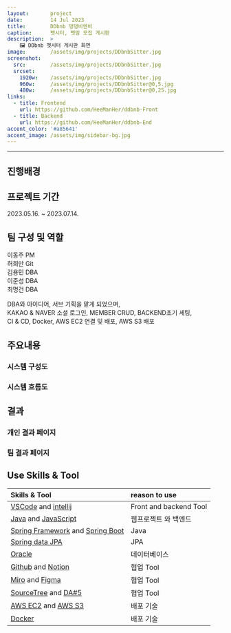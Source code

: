 ```yaml
---
layout:       project
date:         14 Jul 2023
title:        DDbnb 댕댕비엔비
caption:      펫시터, 펫맘 모집 게시판
description:  >
    🖼️ DDbnb 펫시터 게시판 화면
image:        /assets/img/projects/DDbnbSitter.jpg
screenshot:
  src:        /assets/img/projects/DDbnbSitter.jpg
  srcset:
    1920w:    /assets/img/projects/DDbnbSitter.jpg
    960w:     /assets/img/projects/DDbnbSitter@0,5.jpg
    480w:     /assets/img/projects/DDbnbSitter@0,25.jpg
links:
  - title: Frontend
    url: https://github.com/HeeManHer/ddbnb-Front
  - title: Backend
    url: https://github.com/HeeManHer/ddbnb-End
accent_color: '#a85641'
accent_image: /assets/img/sidebar-bg.jpg
---
```


___

## 진행배경

## 프로젝트 기간
2023.05.16. ~ 2023.07.14.

## 팀 구성 및 역할
이동주 PM <br>
허희만 Git<br>
김용민 DBA <br>
이준성 DBA <br>
최명건 DBA <br>

DBA와 아이디어, 서브 기획을 맡게 되었으며, <br>
KAKAO & NAVER 소셜 로그인, MEMBER CRUD, BACKEND초기 세팅, <br>
CI & CD, Docker, AWS EC2 연결 및 배포, AWS S3 배포<br>

## 주요내용
### 시스템 구성도
### 시스템 흐름도

## 결과
### 개인 결과 페이지
### 팀 결과 페이지

## Use Skills & Tool

| Skills & Tool                         | reason to use            
|:--------------------------------------|:---------------    
| [VSCode][11] and [intellij][12]       | Front and backend Tool   
| [Java][21] and [JavaScript][22]       | 웹프로젝트 와 백엔드
| [Spring Framework][23] and [Spring Boot][24]  | Java
| [Spring data JPA][26]                 | JPA
| [Oracle][31]                          | 데이터베이스    
| [Github][41] and [Notion][42]         | 협업 Tool       
| [Miro][43] and [Figma][48]            | 협업 Tool
| [SourceTree][46] and [DA#5][47]       | 협업 Tool   
| [AWS EC2][51] and [AWS S3][51]        | 배포 기술
| [Docker][52]                          | 배포 기술



[11]: https://code.visualstudio.com/
[12]: https://www.jetbrains.com/
[21]: https://www.java.com/ko/
[22]: https://code.visualstudio.com/
[23]: https://spring.io/projects/spring-framework
[24]: https://spring.io/projects/spring-boot
[25]: https://www.python.org/
[26]: https://spring.io/projects/spring-data-jpa
[31]: https://www.oracle.com/kr/
[32]: https://www.mysql.com/
[41]: https://github.com/
[42]: https://www.notion.so/
[43]: https://miro.com/
[44]: https://www.drawio.com/
[45]: https://slack.com/intl/ko-kr/
[46]: https://www.sourcetreeapp.com/
[47]: https://www.uniondata.co.kr/
[48]: https://www.figma.com/
[51]: https://aws.amazon.com/
[52]: https://www.docker.com/